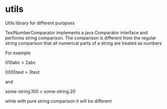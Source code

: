 # utils

Utils library for different puropses

TextNumberComparator implements a java Comparator interface and performs string comparison.
The comparison is different from the regular string comparison that all numerical parts
of a string are treated as numbers

For example

010abc > 2abc

0005text > 3text

and

some-string.100 > some-string.20 


while with pure string comparison it will be different
